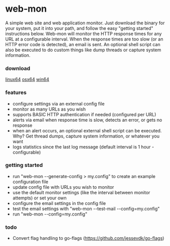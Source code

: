 # web-mon
A simple web site and web application monitor.  Just download the binary for your system, put it into your path, and follow the easy "getting started" instructions below.  Web-mon will monitor the HTTP response times for any URL at a configurable interval.  When the response times are too slow (or an HTTP error code is detected), an email is sent. An optional shell script can also be executed to do custom things like dump threads or capture system information.

### download
[linux64](https://github.com/joncrlsn/web-mon/raw/master/bin-linux64/web-mon "Linux 64-bit version")
[osx64](https://github.com/joncrlsn/web-mon/raw/master/bin-osx64/web-mon "OSX 64-bit version")
[win64](https://github.com/joncrlsn/web-mon/raw/master/bin-win64/web-mon.exe "Windows 64-bit version")

### features
* configure settings via an external config file
* monitor as many URLs as you wish
* supports BASIC HTTP authentication if needed (configured per URL)
* alerts via email when response time is slow, detects an error, or gets no response
* when an alert occurs, an optional external shell script can be executed.  Why?  Get thread dumps, capture system information, or whatever you want
* logs statistics since the last log message (default interval is 1 hour - configurable)

### getting started
* run "web-mon --generate-config > my.config" to create an example configuration file
* update config file with URLs you wish to monitor
* use the default monitor settings (like the interval between monitor attempts) or set your own
* configure the email settings in the config file
* test the email settings with "web-mon --test-mail --config=my.config"
* run "web-mon --config=my.config" 

### todo
* Convert flag handling to go-flags (https://github.com/jessevdk/go-flags)


